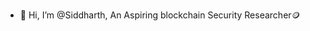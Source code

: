 - 👋 Hi, I’m @Siddharth, An Aspiring blockchain Security Researcher🪙

<!---
Siddev09/Siddev09 is a ✨ special ✨ repository because its `README.md` (this file) appears on your GitHub profile.
You can click the Preview link to take a look at your changes.
--->
